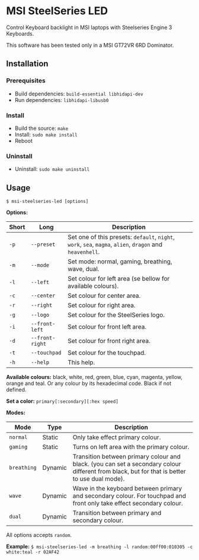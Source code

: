 # MSI SteelSeries LED

Control Keyboard backlight in MSI laptops with Steelseries Engine 3 Keyboards.

This software has been tested only in a MSI GT72VR 6RD Dominator.

## Installation
### Prerequisites
- Build dependencies: `build-essential libhidapi-dev`
- Run dependencies: `libhidapi-libusb0`

### Install
- Build the source: `make`
- Install: `sudo make install`
- Reboot

### Uninstall
- Uninstall: `sudo make uninstall`

## Usage

`$ msi-steelseries-led [options]`

**Options:**

| Short | Long | Description |
| ----- | ---- | ----------- |
| `-p` | `--preset` | Set one of this presets: `default`, `night`, `work`, `sea`, `magma`, `alien`, `dragon` and `heavenhell`. |
| `-m` | `--mode` | Set mode: normal, gaming, breathing, wave, dual. |
| `-l` | `--left` | Set colour for left area (se bellow for available colours). |
| `-c` | `--center` | Set colour for center area. |
| `-r` | `--right` | Set colour for right area. |
| `-g` | `--logo` | Set colour for the SteelSeries logo. |
| `-i` | `--front-left` | Set colour for front left area. |
| `-d` | `--front-right` | Set colour for front right area. |
| `-t` | `--touchpad` | Set colour for the touchpad. |
| `-h` | `--help` | This help. |

**Available colours:**
	black, white, red, green, blue, cyan, magenta, yellow, orange and teal.
	Or any colour by its hexadecimal code.
	Black if not defined.

**Set a color:** `primary[:secondary][:hex speed]`

**Modes:**

| Mode | Type | Description |
| ---- | ---- | ----------- |
| `normal` | Static | Only take effect primary colour. |
| `gaming` | Static | Turns on left area with the primary colour. |
| `breathing` | Dynamic | Transition between primary colour and black. (you can set a secondary colour different from black, but for that is better to use dual mode). |
| `wave` | Dynamic | Wave in the keyboard between primary and secondary colour. For touchpad and front only take effect secondary colour. |
| `dual` | Dynamic | Transition between primary and secondary colour. |

All options accepts `random`.

**Example:**
	`$ msi-steelseries-led -m breathing -l random:00ff00:010305 -c white:teal -r 02AF42`
